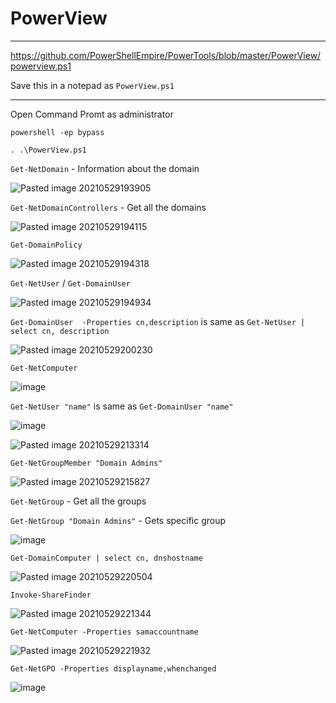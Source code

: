 # PowerView

---

https://github.com/PowerShellEmpire/PowerTools/blob/master/PowerView/powerview.ps1

Save this in a notepad as `PowerView.ps1`

---

Open Command Promt as administrator

`powershell -ep bypass`

`. .\PowerView.ps1`

`Get-NetDomain` - Information about the domain

![Pasted image 20210529193905](https://user-images.githubusercontent.com/71016915/120078710-74c81e00-c0ce-11eb-8e99-77bccf25cced.png)


`Get-NetDomainControllers` - Get all the domains

![Pasted image 20210529194115](https://user-images.githubusercontent.com/71016915/120078721-801b4980-c0ce-11eb-80b5-4e71a717bc0b.png)


`Get-DomainPolicy`

![Pasted image 20210529194318](https://user-images.githubusercontent.com/71016915/120078729-84dffd80-c0ce-11eb-90f1-376086a97f4b.png)


`Get-NetUser` / `Get-DomainUser`

![Pasted image 20210529194934](https://user-images.githubusercontent.com/71016915/120078738-8c9fa200-c0ce-11eb-88ef-fe929b2c3118.png)


`Get-DomainUser  -Properties cn,description` is same as `Get-NetUser | select cn, description`

![Pasted image 20210529200230](https://user-images.githubusercontent.com/71016915/120078753-a4772600-c0ce-11eb-9950-9a8dec644ecb.png)


`Get-NetComputer`

![image](https://user-images.githubusercontent.com/71016915/120272915-6d219880-c2cb-11eb-97d7-45cd47b4d56c.png)



`Get-NetUser "name"` is same as `Get-DomainUser "name"`

![image](https://user-images.githubusercontent.com/71016915/120272805-44999e80-c2cb-11eb-86dd-f45076e0b8e6.png)

![Pasted image 20210529213314](https://user-images.githubusercontent.com/71016915/120078762-ae008e00-c0ce-11eb-8da0-549b65fcde39.png)


`Get-NetGroupMember "Domain Admins"`

![Pasted image 20210529215827](https://user-images.githubusercontent.com/71016915/120078819-de482c80-c0ce-11eb-8b76-00567dfa3005.png)


`Get-NetGroup` - Get all the groups

`Get-NetGroup "Domain Admins"` - Gets specific group

![image](https://user-images.githubusercontent.com/71016915/120105515-db087b80-c176-11eb-8fbf-8e6aba0ecac5.png)

 `Get-DomainComputer | select cn, dnshostname`

![Pasted image 20210529220504](https://user-images.githubusercontent.com/71016915/120078823-e86a2b00-c0ce-11eb-844b-b8f77dc6899c.png)

 
 `Invoke-ShareFinder`
 
 ![Pasted image 20210529221344](https://user-images.githubusercontent.com/71016915/120078828-ed2edf00-c0ce-11eb-8a95-5642a33a9a54.png)
 
  `Get-NetComputer -Properties samaccountname`
  
 ![Pasted image 20210529221932](https://user-images.githubusercontent.com/71016915/120078834-ef913900-c0ce-11eb-8070-fe3232a3e91e.png)
 
 `Get-NetGPO -Properties displayname,whenchanged`
 
 ![image](https://user-images.githubusercontent.com/71016915/120091377-3d865b00-c128-11eb-8765-238bccf07bd5.png)
 
 
